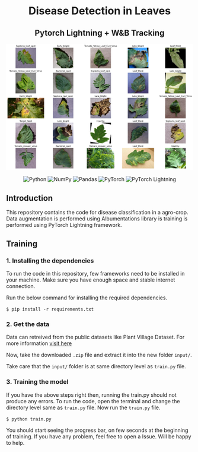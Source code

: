 <h1 align='center'> Disease Detection in Leaves </h1> 
<h2 align='center'> Pytorch Lightning + W&B Tracking </h2>

<p align='center'><img src="assets/title.png"></p>
<p align='center'>
<img alt="Python" src="https://img.shields.io/badge/python%20-%2314354C.svg?&style=for-the-badge&logo=python&logoColor=white"/>

<img alt="NumPy" src="https://img.shields.io/badge/numpy%20-%23013243.svg?&style=for-the-badge&logo=numpy&logoColor=white" />

<img alt="Pandas" src="https://img.shields.io/badge/pandas%20-%23150458.svg?&style=for-the-badge&logo=pandas&logoColor=white" />

<img alt="PyTorch" src="https://img.shields.io/badge/PyTorch%20-%23EE4C2C.svg?&style=for-the-badge&logo=PyTorch&logoColor=white" />

<img alt="PyTorch Lightning" src="https://img.shields.io/badge/-Lightning-792ee5?logo=pytorchlightning&logoColor=white" />

</p>

## Introduction 

This repository contains the code for disease classification in a agro-crop. Data augmentation is performed using Albumentations library is training is performed using PyTorch Lightning framework. 

## Training

### 1. Installing the dependencies

To run the code in this repository, few frameworks need to be installed in your machine. 
Make sure you have enough space and stable internet connection.

Run the below command for installing the required dependencies.

```shell
$ pip install -r requirements.txt
```
### 2. Get the data

Data can retreived from the public datasets like Plant Village Dataset. For more information [visit here](https://www.tensorflow.org/datasets/catalog/plant_village)

Now, take the downloaded `.zip` file and extract it into the new folder `input/`.

Take care that the `input/` folder is at same directory level as `train.py` file.

### 3. Training the model

If you have the above steps right then, running the train.py should not produce any errors. 
To run the code, open the terminal and change the directory level same as `train.py` file. 
Now run the `train.py` file.

```shell
$ python train.py
```
You should start seeing the progress bar, on few seconds at the beginning of training.
If you have any problem, feel free to open a Issue. Will be happy to help.




